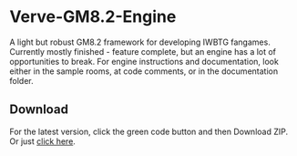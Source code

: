 # Verve-GM8.2-Engine
A light but robust GM8.2 framework for developing IWBTG fangames.
Currently mostly finished - feature complete, but an engine has a lot of opportunities to break.
For engine instructions and documentation, look either in the sample rooms, at code comments, or in the documentation folder.

## Download
For the latest version, click the green code button and then Download ZIP. Or just [click here](https://github.com/iwVerve/Verve-GM8.2-Engine/archive/refs/heads/main.zip).
